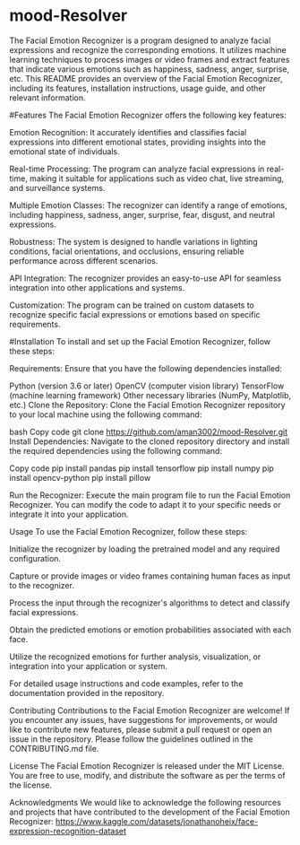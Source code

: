 # mood-Resolver

The Facial Emotion Recognizer is a program designed to analyze facial expressions and recognize the corresponding emotions. It utilizes machine learning techniques to process images or video frames and extract features that indicate various emotions such as happiness, sadness, anger, surprise, etc. This README provides an overview of the Facial Emotion Recognizer, including its features, installation instructions, usage guide, and other relevant information.

#Features
The Facial Emotion Recognizer offers the following key features:

Emotion Recognition: It accurately identifies and classifies facial expressions into different emotional states, providing insights into the emotional state of individuals.

Real-time Processing: The program can analyze facial expressions in real-time, making it suitable for applications such as video chat, live streaming, and surveillance systems.

Multiple Emotion Classes: The recognizer can identify a range of emotions, including happiness, sadness, anger, surprise, fear, disgust, and neutral expressions.

Robustness: The system is designed to handle variations in lighting conditions, facial orientations, and occlusions, ensuring reliable performance across different scenarios.

API Integration: The recognizer provides an easy-to-use API for seamless integration into other applications and systems.

Customization: The program can be trained on custom datasets to recognize specific facial expressions or emotions based on specific requirements.

#Installation
To install and set up the Facial Emotion Recognizer, follow these steps:

Requirements: Ensure that you have the following dependencies installed:

Python (version 3.6 or later)
OpenCV (computer vision library)
TensorFlow (machine learning framework)
Other necessary libraries (NumPy, Matplotlib, etc.)
Clone the Repository: Clone the Facial Emotion Recognizer repository to your local machine using the following command:

bash
Copy code
git clone https://github.com/aman3002/mood-Resolver.git
Install Dependencies: Navigate to the cloned repository directory and install the required dependencies using the following command:

Copy code
pip install pandas
pip install tensorflow
pip install numpy
pip install opencv-python
pip install pillow



Run the Recognizer: Execute the main program file to run the Facial Emotion Recognizer. You can modify the code to adapt it to your specific needs or integrate it into your application.

Usage
To use the Facial Emotion Recognizer, follow these steps:

Initialize the recognizer by loading the pretrained model and any required configuration.

Capture or provide images or video frames containing human faces as input to the recognizer.

Process the input through the recognizer's algorithms to detect and classify facial expressions.

Obtain the predicted emotions or emotion probabilities associated with each face.

Utilize the recognized emotions for further analysis, visualization, or integration into your application or system.

For detailed usage instructions and code examples, refer to the documentation provided in the repository.

Contributing
Contributions to the Facial Emotion Recognizer are welcome! If you encounter any issues, have suggestions for improvements, or would like to contribute new features, please submit a pull request or open an issue in the repository. Please follow the guidelines outlined in the CONTRIBUTING.md file.

License
The Facial Emotion Recognizer is released under the MIT License. You are free to use, modify, and distribute the software as per the terms of the license.

Acknowledgments
We would like to acknowledge the following resources and projects that have contributed to the development of the Facial Emotion Recognizer:
https://www.kaggle.com/datasets/jonathanoheix/face-expression-recognition-dataset
